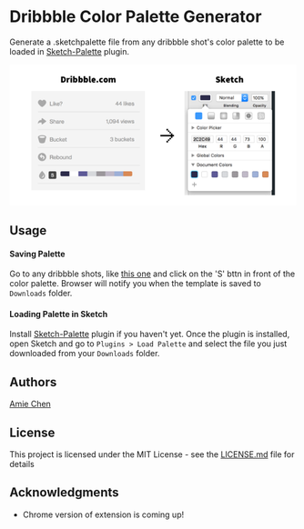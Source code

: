 # Dribbble Color Palette Generator

Generate a .sketchpalette file from any dribbble shot's color palette to be loaded in [Sketch-Palette](https://github.com/andrewfiorillo/sketch-palettes) plugin.

![Dribbble Color Palette](./example.png)

## Usage

#### Saving Palette
Go to any dribbble shots, like [this one](https://dribbble.com/shots/2716060-Book-Detail-Screen) and click on the 'S' bttn in front of the color palette. Browser will notify you when the template is saved to `Downloads` folder.

#### Loading Palette in Sketch
Install [Sketch-Palette](https://github.com/andrewfiorillo/sketch-palettes)  plugin if you haven't yet. Once the plugin is installed, open Sketch and go to `Plugins > Load Palette` and select the file you just downloaded from your `Downloads` folder. 


## Authors

[Amie Chen](https://www.amie-chen.com)

## License

This project is licensed under the MIT License - see the [LICENSE.md](LICENSE.md) file for details

## Acknowledgments

* Chrome version of extension is coming up!

